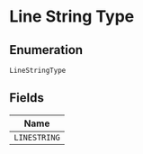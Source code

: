 
# Line String Type

## Enumeration

`LineStringType`

## Fields

| Name |
|  --- |
| `LINESTRING` |


